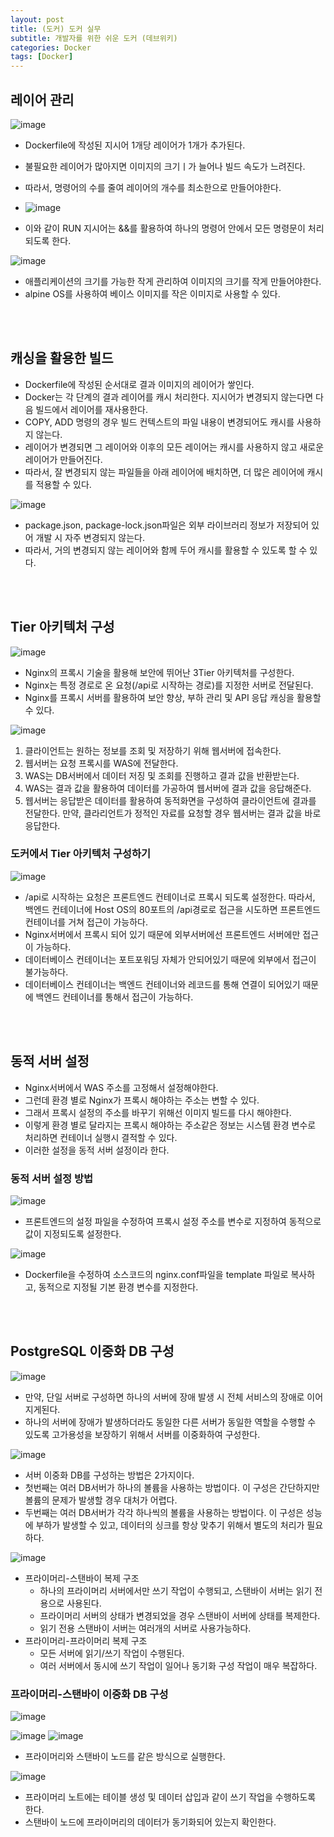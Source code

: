 ```yaml
---
layout: post
title: (도커) 도커 실무
subtitle: 개발자를 위한 쉬운 도커 (데브위키)
categories: Docker
tags: [Docker]
---
```


## 레이어 관리
![image](https://github.com/eogus0512/eogus0512.github.io/assets/71585151/aa772041-890e-438e-bb88-23ec998bdcc6)

- Dockerfile에 작성된 지시어 1개당 레이어가 1개가 추가된다.
- 불필요한 레이어가 많아지면 이미지의 크기ㅣ가 늘어나 빌드 속도가 느려진다.
- 따라서, 명령어의 수를 줄여 레이어의 개수를 최소한으로 만들어야한다.

- ![image](https://github.com/eogus0512/eogus0512.github.io/assets/71585151/20bf8a6b-73d4-4ccf-9382-832f5470f0a6)

- 이와 같이 RUN 지시어는 &&를 활용하여 하나의 명령어 안에서 모든 명령문이 처리되도록 한다.

![image](https://github.com/eogus0512/eogus0512.github.io/assets/71585151/9bac03ba-477d-4179-815e-7b2fb26f9bd5)

- 애플리케이션의 크기를 가능한 작게 관리하여 이미지의 크기를 작게 만들어야한다.
- alpine OS를 사용하여 베이스 이미지를 작은 이미지로 사용할 수 있다.

<br><br>
  
## 캐싱을 활용한 빌드
- Dockerfile에 작성된 순서대로 결과 이미지의 레이어가 쌓인다.
- Docker는 각 단계의 결과 레이어를 캐시 처리한다. 지시어가 변경되지 않는다면 다음 빌드에서 레이어를 재사용한다.
- COPY, ADD 명령의 경우 빌드 컨텍스트의 파일 내용이 변경되어도 캐시를 사용하지 않는다.
- 레이어가 변경되면 그 레이어와 이후의 모든 레이어는 캐시를 사용하지 않고 새로운 레이어가 만들어진다.
- 따라서, 잘 변경되지 않는 파일들을 아래 레이어에 배치하면, 더 많은 레이어에 캐시를 적용할 수 있다.

![image](https://github.com/eogus0512/eogus0512.github.io/assets/71585151/c53f899d-51e4-47bb-9fc7-e795400b9cc2)

- package.json, package-lock.json파일은 외부 라이브러리 정보가 저장되어 있어 개발 시 자주 변경되지 않는다.
- 따라서, 거의 변경되지 않는 레이어와 함께 두어 캐시를 활용할 수 있도록 할 수 있다.

<br><br>

## Tier 아키텍처 구성
![image](https://github.com/eogus0512/eogus0512.github.io/assets/71585151/ff083fd6-613c-4579-9693-4268401c8749)

- Nginx의 프록시 기술을 활용해 보안에 뛰어난 3Tier 아키텍처를 구성한다.
- Nginx는 특정 경로로 온 요청(/api로 시작하는 경로)를 지정한 서버로 전달된다.
- Nginx를 프록시 서버를 활용하여 보안 향상, 부하 관리 및 API 응답 캐싱을 활용할 수 있다.

![image](https://github.com/eogus0512/eogus0512.github.io/assets/71585151/676d55ba-e4f0-46ec-99e6-ae229956edaf)

1. 클라이언트는 원하는 정보를 조회 및 저장하기 위해 웹서버에 접속한다.
2. 웹서버는 요청 프록시를 WAS에 전달한다.
3. WAS는 DB서버에서 데이터 저징 및 조회를 진행하고 결과 값을 반환받는다.
4. WAS는 결과 값을 활용하여 데이터를 가공하여 웹서버에 결과 값을 응답해준다.
5. 웹서버는 응답받은 데이터를 활용하여 동적화면을 구성하여 클라이언트에 결과를 전달한다.
만약, 클라리언트가 정적인 자료를 요청할 경우 웹서버는 결과 값을 바로 응답한다.

### 도커에서 Tier 아키텍처 구성하기
![image](https://github.com/eogus0512/eogus0512.github.io/assets/71585151/cb6bf328-59e5-43c0-bd6c-8abd146c9cfa)

- /api로 시작하는 요청은 프론트엔드 컨테이너로 프록시 되도록 설정한다. 따라서, 백엔드 컨테이너에 Host OS의 80포트의 /api경로로 접근을 시도하면 프론트엔드 컨테이너를 거쳐 접근이 가능하다.
- Nginx서버에서 프록시 되어 있기 때문에 외부서버에선 프론트엔드 서버에만 접근이 가능하다.
- 데이터베이스 컨테이너는 포트포워딩 자체가 안되어있기 때문에 외부에서 접근이 불가능하다.
- 데이터베이스 컨테이너는 백엔드 컨테이너와 레코드를 통해 연결이 되어있기 때문에 백엔드 컨테이너를 통해서 접근이 가능하다.

<br><br>

## 동적 서버 설정
- Nginx서버에서 WAS 주소를 고정해서 설정해야한다.
- 그런데 환경 별로 Nginx가 프록시 해야하는 주소는 변할 수 있다.
- 그래서 프록시 설정의 주소를 바꾸기 위해선 이미지 빌드를 다시 해야한다.
- 이렇게 환경 별로 달라지는 프록시 해야하는 주소같은 정보는 시스템 환경 변수로 처리하면 컨테이너 실행시 결적할 수 있다.
- 이러한 설정을 동적 서버 설정이라 한다.

### 동적 서버 설정 방법
![image](https://github.com/eogus0512/eogus0512.github.io/assets/71585151/855b9188-456b-4b26-977e-90adddd4f654)

- 프론트엔드의 설정 파일을 수정하여 프록시 설정 주소를 변수로 지정하여 동적으로 값이 지정되도록 설정한다.

![image](https://github.com/eogus0512/eogus0512.github.io/assets/71585151/f462d605-f8fd-445e-8475-5f0d1448294c)

- Dockerfile을 수정하여 소스코드의 nginx.conf파일을 template 파일로 복사하고, 동적으로 지정될 기본 환경 변수를 지정한다.

<br><br>

## PostgreSQL 이중화 DB 구성
![image](https://github.com/eogus0512/eogus0512.github.io/assets/71585151/223e90c7-403b-47f7-9863-ccae1df3031f)

- 만약, 단일 서버로 구성하면 하나의 서버에 장애 발생 시 전체 서비스의 장애로 이어지게된다.
- 하나의 서버에 장애가 발생하더라도 동일한 다른 서버가 동일한 역할을 수행할 수 있도록 고가용성을 보장하기 위해서 서버를 이중화하여 구성한다.

![image](https://github.com/eogus0512/eogus0512.github.io/assets/71585151/2b999893-79df-41a9-9509-260f4ba0a3e2)

- 서버 이중화 DB를 구성하는 방법은 2가지이다.
- 첫번째는 여러 DB서버가 하나의 볼륨을 사용하는 방법이다. 이 구성은 간단하지만 볼륨의 문제가 발생할 경우 대처가 어렵다.
- 두번째는 여러 DB서버가 각각 하나씩의 볼륨을 사용하는 방법이다. 이 구성은 성능에 부하가 발생할 수 있고, 데이터의 싱크를 항상 맞추기 위해서 별도의 처리가 필요하다.

![image](https://github.com/eogus0512/eogus0512.github.io/assets/71585151/114ae254-2639-4797-a476-d16212b2f122)

- 프라이머리-스탠바이 복제 구조
  - 하나의 프라이머리 서버에서만 쓰기 작업이 수행되고, 스탠바이 서버는 읽기 전용으로 사용된다.
  - 프라이머리 서버의 상태가 변경되었을 경우 스탠바이 서버에 상태를 복제한다.
  - 읽기 전용 스탠바이 서버는 여러개의 서버로 사용가능하다.
- 프라이머리-프라이머리 복제 구조
  - 모든 서버에 읽기/쓰기 작업이 수행된다.
  - 여러 서버에서 동시에 쓰기 작업이 일어나 동기화 구성 작업이 매우 복잡하다.

### 프라이머리-스탠바이 이중화 DB 구성
![image](https://github.com/eogus0512/eogus0512.github.io/assets/71585151/b3516798-5491-43db-b460-aa5078d8d023)

![image](https://github.com/eogus0512/eogus0512.github.io/assets/71585151/29c37425-3177-425e-83b4-e7efc4c93f24)
![image](https://github.com/eogus0512/eogus0512.github.io/assets/71585151/4b6fa318-e974-4f95-b79d-7943fdfbe40a)

- 프라이머리와 스탠바이 노드를 같은 방식으로 실행한다.

![image](https://github.com/eogus0512/eogus0512.github.io/assets/71585151/36e66ad5-555f-49ab-8765-d30dc5beec28)

- 프라이머리 노트에는 테이블 생성 및 데이터 삽입과 같이 쓰기 작업을 수행하도록 한다.
- 스탠바이 노드에 프라이머리의 데이터가 동기화되어 있는지 확인한다.



